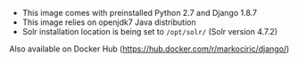 
* This image comes with preinstalled Python 2.7 and Django 1.8.7
* This image relies on openjdk7 Java distribution
* Solr installation location is being set to `/opt/solr/` (Solr version 4.7.2)

Also available on Docker Hub (https://hub.docker.com/r/markociric/django/)
